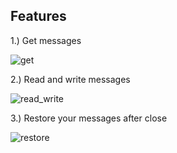 ## Features
1.) Get messages

![get](https://github.com/ITsJust4Fun/QP2PChat/blob/master/gifs/get_msg.gif)

2.) Read and write messages 

![read_write](https://github.com/ITsJust4Fun/QP2PChat/blob/master/gifs/read_write_msg.gif)

3.) Restore your messages after close

![restore](https://github.com/ITsJust4Fun/QP2PChat/blob/master/gifs/restore_msg.gif)